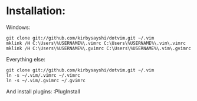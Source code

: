 Installation:
=============

Windows:

    git clone git://github.com/kirbysayshi/dotvim.git ~/.vim
	mklink /H C:\Users\%USERNAME%\.vimrc C:\Users\%USERNAME%\.vim\.vimrc
	mklink /H C:\Users\%USERNAME%\.gvimrc C:\Users\%USERNAME%\.vim\.gvimrc

Everything else:

    git clone git://github.com/kirbysayshi/dotvim.git ~/.vim
    ln -s ~/.vim/.vimrc ~/.vimrc
    ln -s ~/.vim/.gvimrc ~/.gvimrc

And install plugins:
	:PlugInstall

